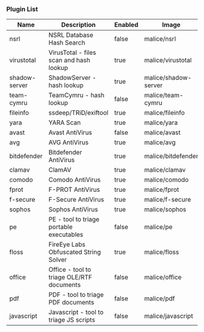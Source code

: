 ### Plugin List

| Name          | Description                               | Enabled | Image                | Category | Mime                   |
| ------------- | ----------------------------------------- | ------- | -------------------- | -------- | ---------------------- |
| nsrl          | NSRL Database Hash Search                 | false   | malice/nsrl          | intel    | hash                   |
| virustotal    | VirusTotal - files scan and hash lookup   | true    | malice/virustotal    | intel    | hash                   |
| shadow-server | ShadowServer - hash lookup                | true    | malice/shadow-server | intel    | hash                   |
| team-cymru    | TeamCymru - hash lookup                   | false   | malice/team-cymru    | intel    | hash                   |
| fileinfo      | ssdeep/TRiD/exiftool                      | true    | malice/fileinfo      | metadata | *                      |
| yara          | YARA Scan                                 | true    | malice/yara          | av       | *                      |
| avast         | Avast AntiVirus                           | false   | malice/avast         | av       | *                      |
| avg           | AVG AntiVirus                             | true    | malice/avg           | av       | *                      |
| bitdefender   | Bitdefender AntiVirus                     | true    | malice/bitdefender   | av       | *                      |
| clamav        | ClamAV                                    | true    | malice/clamav        | av       | *                      |
| comodo        | Comodo AntiVirus                          | true    | malice/comodo        | av       | *                      |
| fprot         | F-PROT AntiVirus                          | true    | malice/fprot         | av       | *                      |
| f-secure      | F-Secure AntiVirus                        | true    | malice/f-secure      | av       | *                      |
| sophos        | Sophos AntiVirus                          | true    | malice/sophos        | av       | *                      |
| pe            | PE - tool to triage portable executables  | false   | malice/pe            | exe      | application/x-dosexec  |
| floss         | FireEye Labs Obfuscated String Solver     | true    | malice/floss         | exe      | application/x-dosexec  |
| office        | Office - tool to triage OLE/RTF documents | false   | malice/office        | document | *                      |
| pdf           | PDF - tool to triage PDF documents        | false   | malice/pdf           | document | application/pdf        |
| javascript    | Javascript - tool to triage JS scripts    | false   | malice/javascript    | document | application/javascript |

